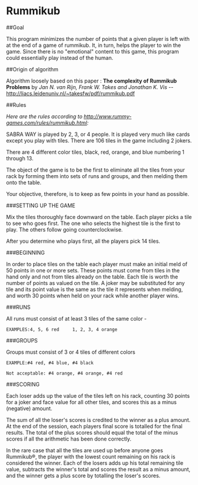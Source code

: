 # Rummikub

##Goal

This program minimizes the number of points that a given player is left with at the end of a game of rummikub. It, in turn, helps the player to win the game. Since there is no "emotional" content to this game, this program could essentially play instead of the human.

##Origin of algorithm 

Algorithm loosely based on this paper : **The complexity of Rummikub Problems** by *Jan N. van Rijn, Frank W. Takes and Jonathan K. Vis* -- http://liacs.leidenuniv.nl/~takesfw/pdf/rummikub.pdf

##Rules

*Here are the rules according to http://www.rummy-games.com/rules/rummikub.html:*

SABRA WAY is played by 2, 3, or 4 people. It is played very much like cards except you play with tiles. There are 106 tiles in the game including 2 jokers.

There are 4 different color tiles, black, red, orange, and blue numbering 1 through 13.

The object of the game is to be the first to eliminate all the tiles from your rack by forming them into sets of runs and groups, and then melding them onto the table.

Your objective, therefore, is to keep as few points in your hand as possible.

###SETTING UP THE GAME

Mix the tiles thoroughly face downward on the table. Each player picks a tile to see who goes first. The one who selects the highest tile is the first to play. The others follow going counterclockwise.

After you determine who plays first, all the players pick 14 tiles.

###BEGINNING

In order to place tiles on the table each player must make an initial meld of 50 points in one or more sets. These points must come from tiles in the hand only and not from tiles already on the table. Each tile is worth the number of points as valued on the tile. A joker may be substituted for any tile and its point value is the same as the tile it represents when melding, and worth 30 points when held on your rack while another player wins.

###RUNS

All runs must consist of at least 3 tiles of the same color -
```
EXAMPLES:4, 5, 6 red     1, 2, 3, 4 orange
```
###GROUPS

Groups must consist of 3 or 4 tiles of different colors
```
EXAMPLE:#4 red, #4 blue, #4 black

Not acceptable: #4 orange, #4 orange, #4 red
```
###SCORING

Each loser adds up the value of the tiles left on his rack, counting 30 points for a joker and face value for all other tiles, and scores this as a minus (negative) amount.

The sum of all the loser's scores is credited to the winner as a plus amount. At the end of the session, each players final score is totalled for the final results. The total of the plus scores should equal the total of the minus scores if all the arithmetic has been done correctly.

In the rare case that all the tiles are used up before anyone goes Rummikub®, the player with the lowest count remaining on his rack is considered the winner. Each of the losers adds up his total remaining tile value, subtracts the winner's total and scores the result as a minus amount, and the winner gets a plus score by totalling the loser's scores.
